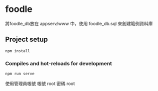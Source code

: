 # foodle

將foodle_db放在 appserv/www 中，使用 foodle_db.sql 來創建範例資料庫

## Project setup
```
npm install
```

### Compiles and hot-reloads for development
```
npm run serve
```

使用管理員帳號
帳號 root
密碼 root

